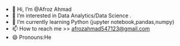 - 👋 Hi, I’m @Afroz Ahmad
- 👀 I’m interested in Data Analytics/Data Science .
- 🌱 I’m currently learning Python (jupyter notebook,pandas,numpy) 
- 📫 How to reach me >> afrozahmad547123@gmail.com
- 😄 Pronouns:He
  

<!---
Afroz899/Afroz899 is a ✨ special ✨ repository because its `README.md` (this file) appears on your GitHub profile.
You can click the Preview link to take a look at your changes.
--->
